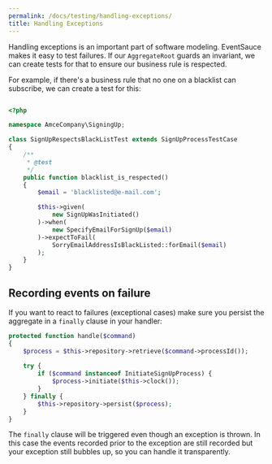 ```yaml
---
permalink: /docs/testing/handling-exceptions/
title: Handling Exceptions
---
```


Handling exceptions is an important part of software modeling. EventSauce
makes it easy to test failures. If our `AggregateRoot` guards an invariant,
we can create tests for that to ensure our business rule is respected.

For example, if there's a business rule that no one on a blacklist can
subscribe, we can create a test for this:

```php

<?php

namespace AmceCompany\SigningUp;

class SignUpRespectsBlackListTest extends SignUpProcessTestCase
{
    /**
     * @test
     */
    public function blacklist_is_respected()
    {
        $email = 'blacklisted@e-mail.com';

        $this->given(
            new SignUpWasInitiated()
        )->when(
            new SpecifyEmailForSignUp($email)
        )->expectToFail(
            SorryEmailAddressIsBlackListed::forEmail($email)
        );
    } 
}
``` 

## Recording events on failure

If you want to react to failures (exceptional cases) make sure you
persist the aggregate in a `finally` clause in your handler:

```php
protected function handle($command)
{
    $process = $this->repository->retrieve($command->processId());
    
    try {
        if ($command instanceof InitiateSignUpProcess) {
            $process->initiate($this->clock());           
        }
    } finally {
        $this->repository->persist($process);
    }
}
```

The `finally` clause will be triggered even though an exception is thrown. In
this case the events recorded prior to the exception are still recorded but
your exception still bubbles up, so you can handle it transparently.
